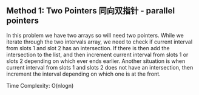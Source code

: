 ## Method 1: Two Pointers 同向双指针 - parallel pointers

In this problem we have two arrays so will need two pointers. While we iterate through the two intervals array, we need to check if current interval from slots 1 and slot 2 has an intersection. If there is then add the intersection to the list, and then increment current interval from slots 1 or slots 2 depending on which ever ends earlier. Another situation is when current interval from slots 1 and slots 2 does not have an intersection, then increment the interval depending on which one is at the front.

Time Complexity: O(nlogn)
